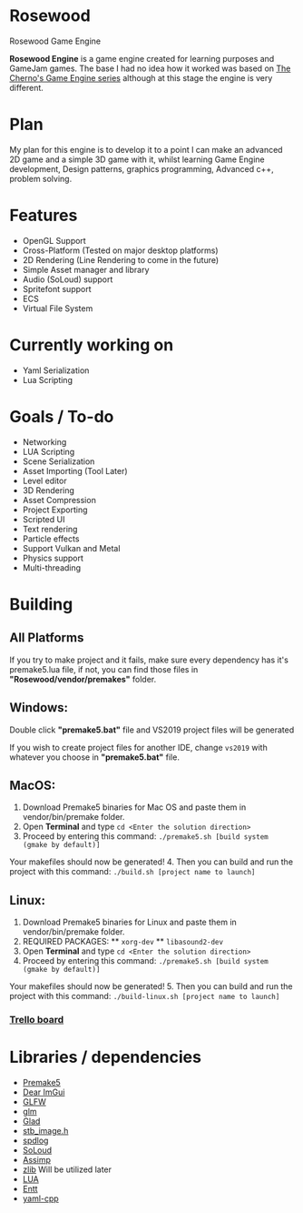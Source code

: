 # Rosewood
Rosewood Game Engine

**Rosewood Engine** is a game engine created for learning purposes and GameJam games. The base I had no idea how it worked was based on [The Cherno's Game Engine series](https://www.youtube.com/watch?v=JxIZbV_XjAs&list=PLlrATfBNZ98dC-V-N3m0Go4deliWHPFwT) although at this stage the engine is very different.

# Plan
My plan for this engine is to develop it to a point I can make an advanced 2D game and a simple 3D game with it, whilst learning Game Engine development, Design patterns, graphics programming, Advanced c++, problem solving.

# Features
* OpenGL Support
* Cross-Platform (Tested on major desktop platforms)
* 2D Rendering (Line Rendering to come in the future)
* Simple Asset manager and library
* Audio (SoLoud) support
* Spritefont support
* ECS
* Virtual File System

# Currently working on
* Yaml Serialization
* Lua Scripting

# Goals / To-do
* Networking
* LUA Scripting
* Scene Serialization
* Asset Importing (Tool Later)
* Level editor
* 3D Rendering
* Asset Compression
* Project Exporting
* Scripted UI
* Text rendering
* Particle effects
* Support Vulkan and Metal
* Physics support
* Multi-threading

# Building
## All Platforms
  If you try to make project and it fails, make sure every dependency has it's premake5.lua file, if not, you can find those files in **"Rosewood/vendor/premakes"** folder.
## Windows:

  Double click **"premake5.bat"** file and VS2019 project files will be generated
  
  If you wish to create project files for another IDE, change `vs2019` with whatever you choose in **"premake5.bat"** file.
  
## MacOS:
  1. Download Premake5 binaries for Mac OS and paste them in vendor/bin/premake folder.
  2. Open **Terminal** and type `cd <Enter the solution direction>`
  3. Proceed by entering this command:
  `./premake5.sh [build system (gmake by default)]`
  
  Your makefiles should now be generated!
  4. Then you can build and run the project with this command:
  `./build.sh [project name to launch]`

## Linux:
  1. Download Premake5 binaries for Linux and paste them in vendor/bin/premake folder.
  2. REQUIRED PACKAGES:
    ** `xorg-dev`
    ** `libasound2-dev`
  3. Open **Terminal** and type `cd <Enter the solution direction>`
  4. Proceed by entering this command:
  `./premake5.sh [build system (gmake by default)]`
  
  Your makefiles should now be generated!
  5. Then you can build and run the project with this command:
  `./build-linux.sh [project name to launch]`
### **[Trello board](https://trello.com/b/bTRVKkrL/rosewood-engine)**

# Libraries / dependencies
* [Premake5](https://github.com/premake/premake-core)
* [Dear ImGui](https://github.com/ocornut/imgui)
* [GLFW](https://github.com/glfw/glfw)
* [glm](https://github.com/g-truc/glm)
* [Glad](https://glad.dav1d.de/)
* [stb_image.h](https://github.com/nothings/stb/blob/master/stb_image.h)
* [spdlog](https://github.com/gabime/spdlog)
* [SoLoud](https://github.com/jarikomppa/soloud)
* [Assimp](https://github.com/assimp/assimp)
* [zlib](https://zlib.net) Will be utilized later
* [LUA](http://www.lua.org/home.html)
* [Entt](https://github.com/skypjack/entt)
* [yaml-cpp](https://github.com/jbeder/yaml-cpp)
